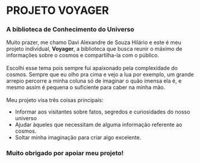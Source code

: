 # PROJETO VOYAGER
### A biblioteca de Conhecimento do Universo
Muito prazer, me chamo Davi Alexandre de Souza Hilário e este é meu projeto individual, **Voyager**, a biblioteca que busca
reunir o máximo de informações sobre o cosmos e compartilha-la com o público.<br>
<br>
Escolhi esse tema pois sempre fui apaixonado pela complexidade do cosmos. Sempre que eu olho pra cima e vejo a lua por exemplo, 
um grande arrepio percorre a minha coluna só de imaginar o quão imensa ela é, e mesmo assim é pequena o suficiente para caber na minha mão.<br>
<br>
Meu projeto visa três coisas principais:<br>
- Informar aos visitantes sobre fatos, segredos e curiosidades do nosso universo
- Ajudar àqueles que necessitam de alguma informação referente ao cosmos.
- Soltar minha imaginação para criar algo excelente.
<h3></b>Muito obrigado por apoiar meu projeto!</b></h3>
